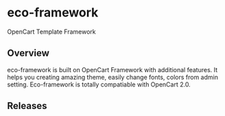 # eco-framework
OpenCart Template Framework

## Overview
eco-framework is built on OpenCart Framework with additional features. It helps you creating amazing theme, easily change fonts, colors from admin setting. Eco-framework is totally compatiable with OpenCart 2.0.

## Releases
